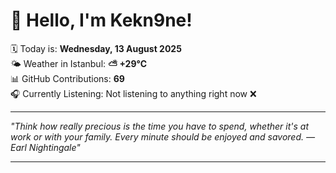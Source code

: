 # 👋 Hello, I'm Kekn9ne!

🗓️ Today is: **Wednesday, 13 August 2025**  
🌤️ Weather in Istanbul: **⛅️  +29°C**  
📊 GitHub Contributions: **69**  
🎧 Currently Listening: Not listening to anything right now ❌

---

_"Think how really precious is the time you have to spend, whether it's at work or with your family. Every minute should be enjoyed and savored. — *Earl Nightingale*"_

---
